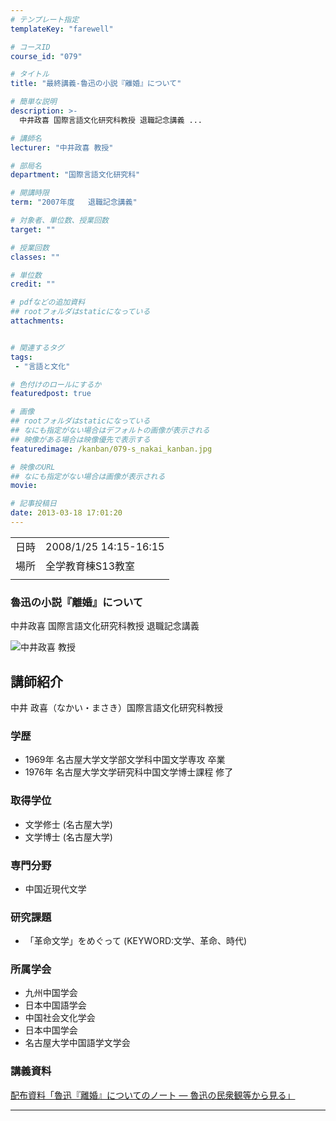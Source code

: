 ```yaml
---
# テンプレート指定
templateKey: "farewell"

# コースID
course_id: "079"

# タイトル
title: "最終講義-魯迅の小説『離婚』について"

# 簡単な説明
description: >-
  中井政喜 国際言語文化研究科教授 退職記念講義 ...

# 講師名
lecturer: "中井政喜 教授"

# 部局名
department: "国際言語文化研究科"

# 開講時限
term: "2007年度	退職記念講義"

# 対象者、単位数、授業回数
target: ""

# 授業回数
classes: ""

# 単位数
credit: ""

# pdfなどの追加資料
## rootフォルダはstaticになっている
attachments:


# 関連するタグ
tags:
 - "言語と文化"

# 色付けのロールにするか
featuredpost: true

# 画像
## rootフォルダはstaticになっている
## なにも指定がない場合はデフォルトの画像が表示される
## 映像がある場合は映像優先で表示する
featuredimage: /kanban/079-s_nakai_kanban.jpg

# 映像のURL
## なにも指定がない場合は画像が表示される
movie: 

# 記事投稿日
date: 2013-03-18 17:01:20
---
```


|   |   |
|---|---|
| 日時 | 2008/1/25  14:15-16:15 |
| 場所 | 全学教育棟S13教室 |
|   |   |


### 魯迅の小説『離婚』について

中井政喜 国際言語文化研究科教授 退職記念講義



![中井政喜 教授](http://ocw.nagoya-u.jp/files/79/s_nakai.jpg) 
## 講師紹介

中井 政喜（なかい・まさき）国際言語文化研究科教授

### 学歴

* 1969年 名古屋大学文学部文学科中国文学専攻 卒業
* 1976年 名古屋大学文学研究科中国文学博士課程 修了

### 取得学位

* 文学修士 (名古屋大学)
* 文学博士 (名古屋大学)

### 専門分野

* 中国近現代文学

### 研究課題

* 「革命文学」をめぐって (KEYWORD:文学、革命、時代)

### 所属学会

* 九州中国学会
* 日本中国語学会
* 中国社会文化学会
* 日本中国学会
* 名古屋大学中国語学文学会


### 講義資料

[配布資料「魯迅『離婚』についてのノート — 魯迅の民衆観等から見る」](http://ocw.nagoya-u.jp/files/79/nakai_farewell_lect.pdf) 

-----